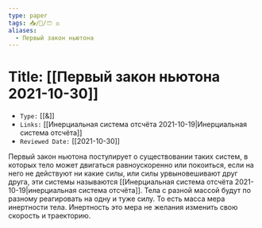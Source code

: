 ```yaml
---
type: paper
tags: 📥️/📜️/🩳 ⚖️
aliases:
  - Первый закон ньютона
---
```




# Title: **[[Первый закон ньютона 2021-10-30]]**
- `Type:` [[&]]
- `Links:` [[Инерциальная система отсчёта 2021-10-19|Инерциальная система отсчёта]]
- `Reviewed Date:` [[2021-10-30]]

Первый закон ньютона постулирует о существовании таких систем, в которых тело может двигаться равноускоренно или покоиться, если на него не действуют ни какие силы, или силы урвыновешивают друг друга, эти системы называются [[Инерциальная система отсчёта 2021-10-19|инерциальная система отсчёта]]. Тела с разной массой будут по разному реагировать на одну и туже силу. То есть масса мера инертности тела. Инертность это мера не желания изменить свою скорость и траекторию.